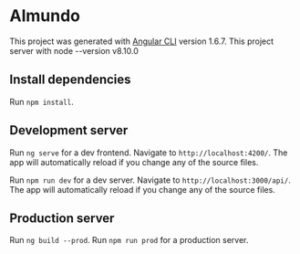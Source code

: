 # Almundo

This project was generated with [Angular CLI](https://github.com/angular/angular-cli) version 1.6.7.
This project server with node --version v8.10.0

## Install dependencies
Run `npm install`.

## Development server

Run `ng serve` for a dev frontend. Navigate to `http://localhost:4200/`. The app will automatically reload if you change any of the source files.


Run `npm run dev` for a dev server. Navigate to `http://localhost:3000/api/`. The app will automatically reload if you change any of the source files.

## Production server

Run `ng build --prod`. 
Run `npm run prod` for a production server.

